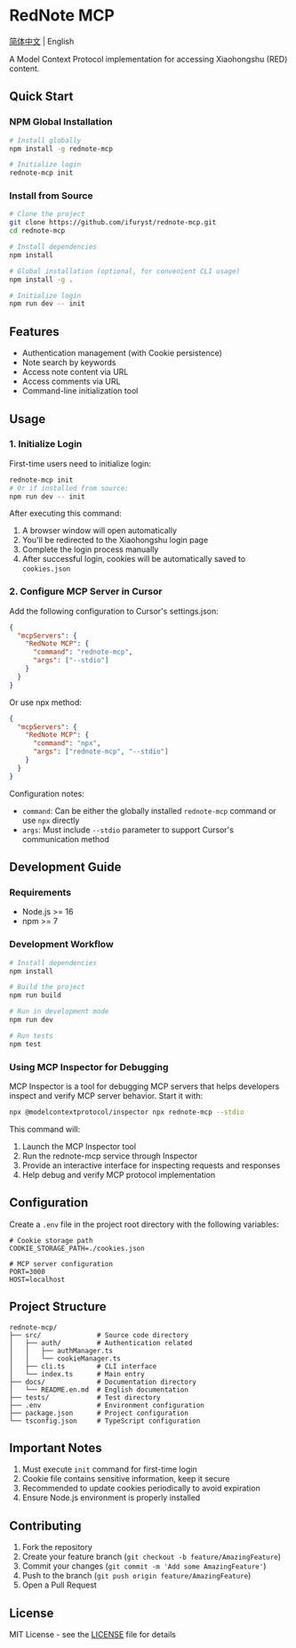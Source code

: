 # RedNote MCP

[简体中文](https://github.com/iFurySt/RedNote-MCP) | English

A Model Context Protocol implementation for accessing Xiaohongshu (RED) content.

## Quick Start

### NPM Global Installation

```bash
# Install globally
npm install -g rednote-mcp

# Initialize login
rednote-mcp init
```

### Install from Source

```bash
# Clone the project
git clone https://github.com/ifuryst/rednote-mcp.git
cd rednote-mcp

# Install dependencies
npm install

# Global installation (optional, for convenient CLI usage)
npm install -g .

# Initialize login
npm run dev -- init
```

## Features

- Authentication management (with Cookie persistence)
- Note search by keywords
- Access note content via URL
- Access comments via URL
- Command-line initialization tool

## Usage

### 1. Initialize Login

First-time users need to initialize login:

```bash
rednote-mcp init
# Or if installed from source:
npm run dev -- init
```

After executing this command:
1. A browser window will open automatically
2. You'll be redirected to the Xiaohongshu login page
3. Complete the login process manually
4. After successful login, cookies will be automatically saved to `cookies.json`

### 2. Configure MCP Server in Cursor

Add the following configuration to Cursor's settings.json:

```json
{
  "mcpServers": {
    "RedNote MCP": {
      "command": "rednote-mcp",
      "args": ["--stdio"]
    }
  }
}
```

Or use npx method:

```json
{
  "mcpServers": {
    "RedNote MCP": {
      "command": "npx",
      "args": ["rednote-mcp", "--stdio"]
    }
  }
}
```

Configuration notes:
- `command`: Can be either the globally installed `rednote-mcp` command or use `npx` directly
- `args`: Must include `--stdio` parameter to support Cursor's communication method

## Development Guide

### Requirements

- Node.js >= 16
- npm >= 7

### Development Workflow

```bash
# Install dependencies
npm install

# Build the project
npm run build

# Run in development mode
npm run dev

# Run tests
npm test
```

### Using MCP Inspector for Debugging

MCP Inspector is a tool for debugging MCP servers that helps developers inspect and verify MCP server behavior. Start it with:

```bash
npx @modelcontextprotocol/inspector npx rednote-mcp --stdio
```

This command will:
1. Launch the MCP Inspector tool
2. Run the rednote-mcp service through Inspector
3. Provide an interactive interface for inspecting requests and responses
4. Help debug and verify MCP protocol implementation

## Configuration

Create a `.env` file in the project root directory with the following variables:

```
# Cookie storage path
COOKIE_STORAGE_PATH=./cookies.json

# MCP server configuration
PORT=3000
HOST=localhost
```

## Project Structure

```
rednote-mcp/
├── src/              # Source code directory
│   ├── auth/         # Authentication related
│   │   ├── authManager.ts
│   │   └── cookieManager.ts
│   ├── cli.ts        # CLI interface
│   └── index.ts      # Main entry
├── docs/             # Documentation directory
│   └── README.en.md  # English documentation
├── tests/            # Test directory
├── .env              # Environment configuration
├── package.json      # Project configuration
└── tsconfig.json     # TypeScript configuration
```

## Important Notes

1. Must execute `init` command for first-time login
2. Cookie file contains sensitive information, keep it secure
3. Recommended to update cookies periodically to avoid expiration
4. Ensure Node.js environment is properly installed

## Contributing

1. Fork the repository
2. Create your feature branch (`git checkout -b feature/AmazingFeature`)
3. Commit your changes (`git commit -m 'Add some AmazingFeature'`)
4. Push to the branch (`git push origin feature/AmazingFeature`)
5. Open a Pull Request

## License

MIT License - see the [LICENSE](LICENSE) file for details 
